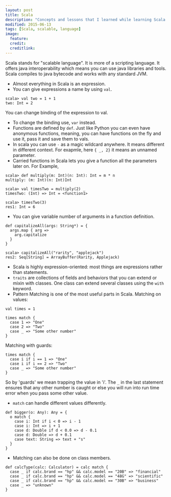 ```yaml
---
layout: post
title: Scala
description: "Concepts and lessons that I learned while learning Scala."
modified: 2015-06-13
tags: [Scala, scalable, language]
image:
  feature:
  credit:
  creditlink:
---
```

Scala stands for "scalable language". It is more of a scripting language. It offers java interoperability which means you can use java libraries and tools. Scala compiles to java bytecode and works with any standard JVM.

* Almost everything in Scala is an expression.
* You can give expressions a name by using `val`.
```
scala> val two = 1 + 1
two: Int = 2
```
You can change binding of the expression to val.
* To change the binding use, `var` instead.
* Functions are defined by `def`. Just like Python you can even have anonymous functions, meaning, you can have functions on the fly and use it, pass it and save them to vals.
* In scala you can use `-` as a magic wildcard anywhere. It means different in different context. For exapmle, here `{ _, 2}` it means an unnamed parameter.
* Carried functions in Scala lets you give a function all the parameters later on. For Example,
```
scala> def multiply(m: Int)(n: Int): Int = m * n
multiply: (m: Int)(n: Int)Int

scala> val timesTwo = multiply(2) _
timesTwo: (Int) => Int = <function1>

scala> timesTwo(3)
res1: Int = 6
```
* You can give variable number of arguments in a function definition.
```
def capitalizeAll(args: String*) = {
  args.map { arg =>
    arg.capitalize
  }
}

scala> capitalizeAll("rarity", "applejack")
res2: Seq[String] = ArrayBuffer(Rarity, Applejack)
```
* Scala is highly expression-oriented: most things are expressions rather than statements.
* `traits` are collections of fields and behaviors that you can extend or mixin with classes. One class can extend several classes using the `with` keyword.
* Pattern Matching is one of the most useful parts in Scala.
Matching on values:
```
val times = 1

times match {
  case 1 => "One"
  case 2 => "Two"
  case _ => "Some other number"
}
```
Matching with guards:
```
times match {
  case i if i == 1 => "One"
  case i if i == 2 => "Two"
  case _ => "Some other number"
}
```
So by 'guards' we mean trapping the value in 'i'. The `_` in the last statement ensures that any other number is caught or else you will run into run time error when you pass some other value.
* `match` can handle different values differently.
```
def bigger(o: Any): Any = {
  o match {
    case i: Int if i < 0 => i - 1
    case i: Int => i + 1
    case d: Double if d < 0.0 => d - 0.1
    case d: Double => d + 0.1
    case text: String => text + "s"
  }
}
```
* Matching can also be done on class members.
```
def calcType(calc: Calculator) = calc match {
  case _ if calc.brand == "hp" && calc.model == "20B" => "financial"
  case _ if calc.brand == "hp" && calc.model == "48G" => "scientific"
  case _ if calc.brand == "hp" && calc.model == "30B" => "business"
  case _ => "unknown"
}
```
